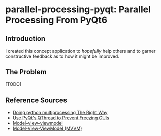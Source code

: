 # parallel-processing-pyqt: Parallel Processing From PyQt6

## Introduction
I created this concept application to *hopefully* help others and to garner constructive feedback as to how it might be improved.

## The Problem
[TODO]

## Reference Sources
- [Doing python multiprocessing The Right Way](https://medium.com/@sampsa.riikonen/doing-python-multiprocessing-the-right-way-a54c1880e300)
- [Use PyQt's QThread to Prevent Freezing GUIs](https://realpython.com/python-pyqt-qthread/)
- [Model–view–viewmodel](https://en.wikipedia.org/wiki/Model%E2%80%93view%E2%80%93viewmodel)
- [Model-View-ViewModel (MVVM)](https://learn.microsoft.com/en-us/dotnet/architecture/maui/mvvm)